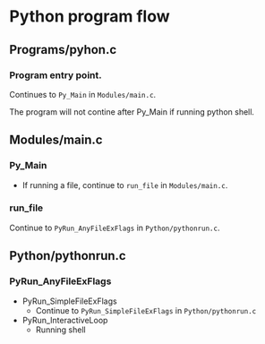 # Python program flow

## Programs/pyhon.c

### Program entry point.
Continues to `Py_Main` in  `Modules/main.c`.

The program will not contine after Py_Main if running python shell.

## Modules/main.c

### Py_Main
- If running a file, continue to `run_file` in `Modules/main.c`.

### run_file
Continue to `PyRun_AnyFileExFlags` in `Python/pythonrun.c`.

## Python/pythonrun.c

### PyRun_AnyFileExFlags
- PyRun_SimpleFileExFlags
  - Continue to `PyRun_SimpleFileExFlags` in `Python/pythonrun.c`
- PyRun_InteractiveLoop
  - Running shell


